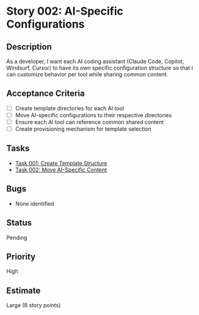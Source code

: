 # Story 002: AI-Specific Configurations

## Description
As a developer, I want each AI coding assistant (Claude Code, Copilot, Windsurf, Cursor) to have its own specific configuration structure so that I can customize behavior per tool while sharing common content.

## Acceptance Criteria
- [ ] Create template directories for each AI tool
- [ ] Move AI-specific configurations to their respective directories
- [ ] Ensure each AI tool can reference common shared content
- [ ] Create provisioning mechanism for template selection

## Tasks
- [Task 001: Create Template Structure](./task-001-create-template-structure.md)
- [Task 002: Move AI-Specific Content](./task-002-move-ai-specific-content.md)

## Bugs
- None identified

## Status
Pending

## Priority
High

## Estimate
Large (8 story points)